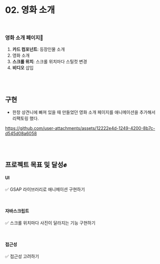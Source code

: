 
# 02. 영화 소개

<br/>

### 영화 소개 페이지📌
1. **카드 컴포넌트**: 등장인물 소개
2. 영화 소개
3. **스크롤 위치**: 스크롤 위치마다 스틸컷 변경
4. **비디오** 삽입

<br/><br/>

## 구현
 - 한창 상견니에 빠져 있을 때 만들었던 영화 소개 페이지를 애니메이션을 추가해서 리팩토링 했다. 

https://github.com/user-attachments/assets/12222e4d-1249-4200-8b7c-d545d08a6058


<br/><br/>

## 프로젝트 목표 및 달성✊

#### UI
✅ GSAP 라이브러리로 애니메이션 구현하기

<br/>

#### 자바스크립트 
✅ 스크롤 위치마다 사진이 달라지는 기능 구현하기

<br/>

#### 접근성
✅ 접근성 고려하기

<br/><br/>
